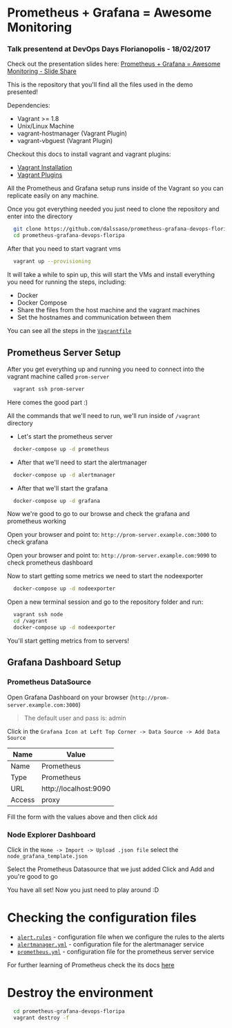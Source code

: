 # Prometheus + Grafana = Awesome Monitoring
### Talk presentend at DevOps Days Florianopolis - 18/02/2017

Check out the presentation slides here: [Prometheus + Grafana = Awesome Monitoring - Slide Share](https://www.slideshare.net/henriquedalssaso/prometheus-grafana-awesome-monitoring)

This is the repository that you'll find all the files used in the demo presented!

Dependencies:
* Vagrant >= 1.8
* Unix/Linux Machine
* vagrant-hostmanager (Vagrant Plugin)
* vagrant-vbguest (Vagrant Plugin)

Checkout this docs to install vagrant and vagrant plugins:
* [Vagrant Installation](https://www.vagrantup.com/docs/installation/)
* [Vagrant Plugins](https://www.vagrantup.com/docs/plugins/usage.html)

All the Prometheus and Grafana setup runs inside of the Vagrant so you can replicate easily on any machine.

Once you got everything needed you just need to clone the repository and enter into the directory
```bash
  git clone https://github.com/dalssaso/prometheus-grafana-devops-floripa.git
  cd prometheus-grafana-devops-floripa
```

After that you need to start vagrant vms

```bash
  vagrant up --provisioning
```

It will take a while to spin up, this will start the VMs and install everything you need for running the steps, including:
* Docker
* Docker Compose
* Share the files from the host machine and the vagrant machines
* Set the hostnames and communication between them

You can see all the steps in the [`Vagrantfile`](Vagrantfile)

## Prometheus Server Setup
After you get everything up and running you need to connect into the vagrant machine called `prom-server`
```bash
  vagrant ssh prom-server
```
Here comes the good part :)

All the commands that we'll need to run, we'll run inside of `/vagrant` directory

* Let's start the prometheus server

```bash
  docker-compose up -d prometheus
```

* After that we'll need to start the alertmanager

```bash
  docker-compose up -d alertmanager
```

* After that we'll start the grafana

```bash
  docker-compose up -d grafana
```

Now we're good to go to our browse and check the grafana and prometheus working

Open your browser and point to: `http://prom-server.example.com:3000` to check grafana

Open your browser and point to: `http://prom-server.example.com:9090` to check prometheus dashboard


Now to start getting some metrics we need to start the nodeexporter

```bash
  docker-compose up -d nodeexporter
```

Open a new terminal session and go to the repository folder and run:

```bash
  vagrant ssh node
  cd /vagrant
  docker-compose up -d nodeexporter
```

You'll start getting metrics from to servers!

## Grafana Dashboard Setup

### Prometheus DataSource

Open Grafana Dashboard on your browser (`http://prom-server.example.com:3000`)
> The default user and pass is: admin

Click in the `Grafana Icon at Left Top Corner -> Data Source -> Add Data Source`

| Name   | Value                 |
|--------|-----------------------|
| Name   | Prometheus            |
| Type   | Prometheus            |
| URL    | http://localhost:9090 |
| Access | proxy                 |

Fill the form with the values above and then click `Add`


### Node Explorer Dashboard

Click in the `Home -> Import -> Upload .json file` select the `node_grafana_template.json`

Select the Prometheus Datasource that we just added
Click and Add and you're good to go

You have all set! Now you just need to play around :D

# Checking the configuration files

* [`alert.rules`](alert.rules) - configuration file when we configure the rules to the alerts
* [`alertmanager.yml`](alertmanager.yml) - configuration file for the alertmanager service
* [`prometheus.yml`](prometheus.yml) - configuration file for the prometheus server service

For further learning of Prometheus check the its docs [here](https://prometheus.io/docs/introduction/overview/)

# Destroy the environment

```bash
  cd prometheus-grafana-devops-floripa
  vagrant destroy -f
```
